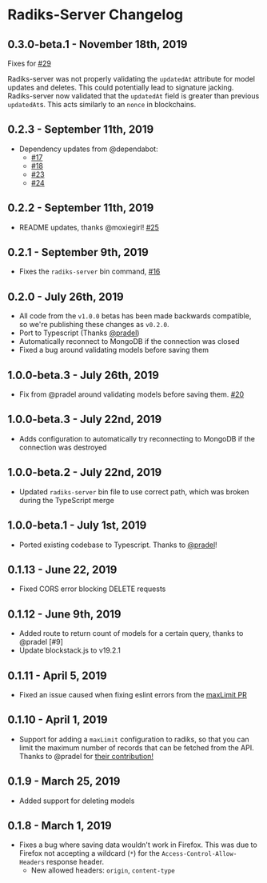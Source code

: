 # Radiks-Server Changelog

## 0.3.0-beta.1 - November 18th, 2019

Fixes for [#29](https://github.com/blockstack/radiks-server/issues/29)

Radiks-server was not properly validating the `updatedAt` attribute for model updates and deletes. This could potentially lead to signature jacking. Radiks-server now validated that the `updatedAt` field is greater than previous `updatedAt`s. This acts similarly to an `nonce` in blockchains.

## 0.2.3 - September 11th, 2019

- Dependency updates from @dependabot:
  - [#17](https://github.com/blockstack-radiks/radiks-server/pull/17)
  - [#18](https://github.com/blockstack-radiks/radiks-server/pull/18)
  - [#23](https://github.com/blockstack-radiks/radiks-server/pull/23)
  - [#24](https://github.com/blockstack-radiks/radiks-server/pull/24)

## 0.2.2 - September 11th, 2019

- README updates, thanks @moxiegirl! [#25](https://github.com/blockstack-radiks/radiks-server/pull/25)

## 0.2.1 - September 9th, 2019

- Fixes the `radiks-server` bin command, [#16](https://github.com/blockstack-radiks/radiks-server/issues/16)

## 0.2.0 - July 26th, 2019

- All code from the `v1.0.0` betas has been made backwards compatible, so we're publishing these changes as `v0.2.0`.
- Port to Typescript (Thanks [@pradel](https://github.com/pradel))
- Automatically reconnect to MongoDB if the connection was closed
- Fixed a bug around validating models before saving them

## 1.0.0-beta.3 - July 26th, 2019

- Fix from @pradel around validating models before saving them. [#20](https://github.com/blockstack-radiks/radiks-server/pull/20)

## 1.0.0-beta.3 - July 22nd, 2019

- Adds configuration to automatically try reconnecting to MongoDB if the connection was destroyed

## 1.0.0-beta.2 - July 22nd, 2019

- Updated `radiks-server` bin file to use correct path, which was broken during the TypeScript merge

## 1.0.0-beta.1 - July 1st, 2019

- Ported existing codebase to Typescript. Thanks to [@pradel](https://github.com/blockstack-radiks/radiks-server/pull/14)!

## 0.1.13 - June 22, 2019

- Fixed CORS error blocking DELETE requests

## 0.1.12 - June 9th, 2019

- Added route to return count of models for a certain query, thanks to @pradel [#9]
- Update blockstack.js to v19.2.1

## 0.1.11 - April 5, 2019

- Fixed an issue caused when fixing eslint errors from the [maxLimit PR](https://github.com/blockstack-radiks/radiks-server/pull/5)

## 0.1.10 - April 1, 2019

- Support for adding a `maxLimit` configuration to radiks, so that you can limit the maximum number of records that can be fetched from the API. Thanks to @pradel for [their contribution!](https://github.com/blockstack-radiks/radiks-server/pull/5)

## 0.1.9 - March 25, 2019

- Added support for deleting models

## 0.1.8 - March 1, 2019

- Fixes a bug where saving data wouldn't work in Firefox. This was due to Firefox not accepting a wildcard (`*`) for the `Access-Control-Allow-Headers` response header.
  - New allowed headers: `origin`, `content-type`
